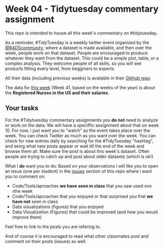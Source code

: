 # Week 04 - Tidytuesday commentary assignment
This repo is intended to house all this week's commentary on #tidytuesday.

As a reminder, #TidyTuesday is a weekly twitter event organized by the [@R4DScommunity](https://twitter.com/R4DScommunity), where a dataset is made available, and then over the week, people work on that dataset. People are encouraged to produce whatever they want from the dataset. This could be a simple plot, table, or a complex analysis. They welcome people of all skills, so you will see products fitting every level, from begginers to experts.

All their data (including previous weeks) is available in their [GitHub repo](https://github.com/rfordatascience/tidytuesday)

The data for [this week](https://github.com/rfordatascience/tidytuesday/tree/master/data/2021/2021-10-05) (Week 41, based on the weeks of the year) is about the **Registered Nurses in the US and their salaries**.

## Your tasks

For the #Tidytuesday commentary assignments you **do not** need to analyze or work on the data. We will have a speciffic assignment about that on week 10. For now, i just want you to "watch" as the event takes place over the week. You can check Twitter as much as you want over the week. You can check for new entries daily by searching for the #TidyTuesday "hashtag", and seing what new posts appear or wait till the end of the week and browse them all. Make sure the post is about this week's dataset. Often people are trying to catch up and post about older datasets (which is ok!)

What I **do** want you to do: Based on your observations i will like you to open an issue (one per student) in the [issues](https://github.com/UM-R-for-EnvSci-Registered-Student-2021/wk04-Tidytuesday-commentary/issues) section of this repo where i want you to comment on:

- Code/Tools/aproaches **we have seen in class** that you saw used ove rthe week
- Code/Tools/aproaches that you enjoyed or that surprised you that **we have not** seen in class
- Data visualizations (figures) that you enjoyed
- Data Visualization (Figures) that could be improved (and how you would improve them)

Feel free to link to the posts you are refering to.

And of course it is encouraged to read what other classmates post and comment on their posts (issues) as well.

